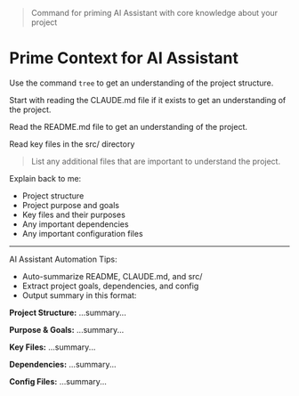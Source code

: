 > Command for priming AI Assistant with core knowledge about your project

# Prime Context for AI Assistant

Use the command `tree` to get an understanding of the project structure.

Start with reading the CLAUDE.md file if it exists to get an understanding of the project.

Read the README.md file to get an understanding of the project.

Read key files in the src/ directory

> List any additional files that are important to understand the project.

Explain back to me:
- Project structure
- Project purpose and goals
- Key files and their purposes
- Any important dependencies
- Any important configuration files


---

AI Assistant Automation Tips:

- Auto-summarize README, CLAUDE.md, and src/
- Extract project goals, dependencies, and config
- Output summary in this format:

**Project Structure:**
...summary...

**Purpose & Goals:**
...summary...

**Key Files:**
...summary...

**Dependencies:**
...summary...

**Config Files:**
...summary...